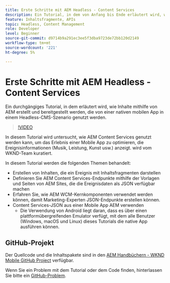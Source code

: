 ```yaml
---
title: Erste Schritte mit AEM Headless - Content Services
description: Ein Tutorial, in dem von Anfang bis Ende erläutert wird, wie Inhalte mithilfe von AEM Headless aufgebaut und bereitgestellt werden können.
feature: Inhaltsfragmente, APIs
topic: Headless, Content Management
role: Developer
level: Beginner
source-git-commit: d9714b9a291ec3ee5f3dba9723de72bb120d2149
workflow-type: tm+mt
source-wordcount: '221'
ht-degree: 5%

---
```



# Erste Schritte mit AEM Headless - Content Services

Ein durchgängiges Tutorial, in dem erläutert wird, wie Inhalte mithilfe von AEM erstellt und bereitgestellt werden, die von einer nativen mobilen App in einem Headless-CMS-Szenario genutzt werden.

>[!VIDEO](https://video.tv.adobe.com/v/28315/?quality=12&learn=on)

In diesem Tutorial wird untersucht, wie AEM Content Services genutzt werden kann, um das Erlebnis einer Mobile App zu optimieren, die Ereignisinformationen (Musik, Leistung, Kunst usw.) anzeigt. wird vom WKND-Team kuratiert.

In diesem Tutorial werden die folgenden Themen behandelt:

* Erstellen von Inhalten, die ein Ereignis mit Inhaltsfragmenten darstellen
* Definieren Sie AEM Content Services-Endpunkte mithilfe der Vorlagen und Seiten von AEM Sites, die die Ereignisdaten als JSON verfügbar machen
* Erfahren Sie, wie AEM WCM-Kernkomponenten verwendet werden können, damit Marketing-Experten JSON-Endpunkte erstellen können.
* Content Services-JSON aus einer Mobile App AEM verwenden
   * Die Verwendung von Android liegt daran, dass es über einen plattformübergreifenden Emulator verfügt, mit dem alle Benutzer (Windows, macOS und Linux) dieses Tutorials die native App ausführen können.

## GitHub-Projekt

Der Quellcode und die Inhaltspakete sind in den [AEM Handbüchern - WKND Mobile GitHub Project](https://github.com/adobe/aem-guides-wknd-mobile) verfügbar.

Wenn Sie ein Problem mit dem Tutorial oder dem Code finden, hinterlassen Sie bitte ein [GitHub-Problem](https://github.com/adobe/aem-guides-wknd-mobile/issues).
